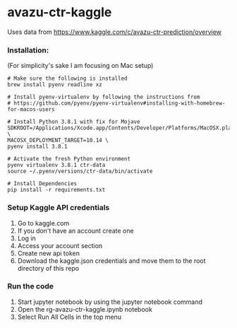# avazu-ctr-kaggle

Uses data from https://www.kaggle.com/c/avazu-ctr-prediction/overview

### Installation:
(For simplicity's sake I am focusing on Mac setup)
```
# Make sure the following is installed
brew install pyenv readline xz

# Install pyenv-virtualenv by following the instructions from
# https://github.com/pyenv/pyenv-virtualenv#installing-with-homebrew-for-macos-users

# Install Python 3.8.1 with fix for Mojave
SDKROOT=/Applications/Xcode.app/Contents/Developer/Platforms/MacOSX.platform/Developer/SDKs/MacOSX10.14.sdk \
MACOSX_DEPLOYMENT_TARGET=10.14 \
pyenv install 3.8.1

# Activate the fresh Python environment
pyenv virtualenv 3.8.1 ctr-data
source ~/.pyenv/versions/ctr-data/bin/activate

# Install Dependencies
pip install -r requirements.txt
```

### Setup Kaggle API credentials
1. Go to kaggle.com
2. If you don't have an account create one
3. Log in
4. Access your account section 
5. Create new api token
6. Download the kaggle.json credentials and move them to the root directory of this repo

### Run the code
1. Start jupyter notebook by using the jupyter notebook command
2. Open the rg-avazu-ctr-kaggle.ipynb notebook
3. Select Run All Cells in the top menu